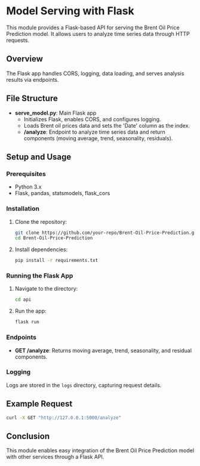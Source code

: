 # Model Serving with Flask

This module provides a Flask-based API for serving the Brent Oil Price Prediction model. It allows users to analyze time series data through HTTP requests.

## Overview
The Flask app handles CORS, logging, data loading, and serves analysis results via endpoints.

## File Structure
- **serve_model.py**: Main Flask app
  - Initializes Flask, enables CORS, and configures logging.
  - Loads Brent oil prices data and sets the 'Date' column as the index.
  - **/analyze**: Endpoint to analyze time series data and return components (moving average, trend, seasonality, residuals).

## Setup and Usage

### Prerequisites
- Python 3.x
- Flask, pandas, statsmodels, flask_cors

### Installation
1. Clone the repository:
   ```bash
   git clone https://github.com/your-repo/Brent-Oil-Price-Prediction.git
   cd Brent-Oil-Price-Prediction
   ```

2. Install dependencies:
   ```bash
   pip install -r requirements.txt
   ```

### Running the Flask App
1. Navigate to the directory:
   ```bash
   cd api
   ```

2. Run the app:
   ```bash
   flask run
   ```

### Endpoints
- **GET /analyze**: Returns moving average, trend, seasonality, and residual components.

### Logging
Logs are stored in the `logs` directory, capturing request details.

## Example Request
```bash
curl -X GET "http://127.0.0.1:5000/analyze"
```

## Conclusion
This module enables easy integration of the Brent Oil Price Prediction model with other services through a Flask API.